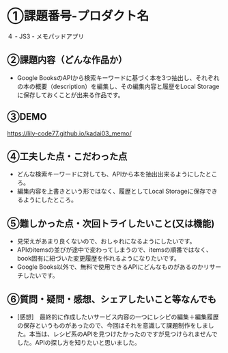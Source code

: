 # ①課題番号-プロダクト名
４ - JS3 - メモパッドアプリ

## ②課題内容（どんな作品か）
- Google BooksのAPIから検索キーワードに基づく本を3つ抽出し、それぞれの本の概要（description）を編集し、その編集内容と履歴をLocal Storageに保存しておくことが出来る作品です。

## ③DEMO
 https://lily-code77.github.io/kadai03_memo/

## ④工夫した点・こだわった点
- どんな検索キーワードに対しても、APIから本を抽出出来るようにしたところ。
- 編集内容を上書きという形ではなく、履歴としてLocal Storageに保存できるようにしたところ。

## ⑤難しかった点・次回トライしたいこと(又は機能)
- 見栄えがあまり良くないので、おしゃれになるようにしたいです。
- APIのitemsの並びが途中で変わってしまうので、itemsの順番ではなく、book固有に紐づいた変更履歴を作れるようになりたいです。
- Google Books以外で、無料で使用できるAPIにどんなものがあるのかリサーチしたいです。


## ⑥質問・疑問・感想、シェアしたいこと等なんでも
- [感想]　最終的に作成したいサービス内容の一つにレシピの編集＋編集履歴の保存というものがあったので、今回はそれを意識して課題制作をしました。本当は、レシピ系のAPIを見つけたかったのですが見つけられませんでした。APIの探し方を知りたいと思いました。



